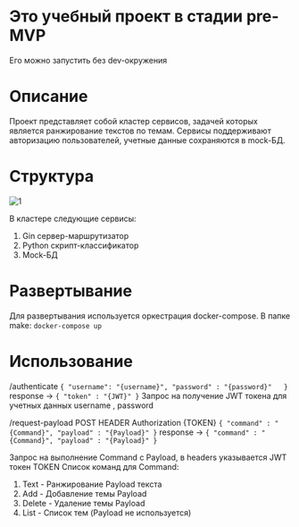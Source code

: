 # Это учебный проект в стадии pre-MVP
Его можно запустить без dev-окружения
# Описание 
Проект представляет собой кластер сервисов, задачей которых является ранжирование текстов по темам. Сервисы поддерживают авторизацию пользователей, учетные данные сохраняются в mock-БД. 
# Структура 
![1](https://github.com/Adiutant/classificatory/assets/17684112/d80eb66d-d3cf-4f8c-ad98-b6baee851d9e)

В кластере следующие сервисы:
  1. Gin сервер-маршрутизатор
  2. Python скрипт-классификатор
  3. Mock-БД

# Развертывание
Для развертывания используется оркестрация docker-compose. В папке make:
`docker-compose up`

# Использование

/authenticate
`{
    "username": "{username}",
    "password" : "{password}"  
}`
response -> 
`{
  "token" : "{JWT}"
}`
Запрос на получение JWT токена для учетных данных username , password

/request-payload POST HEADER Authorization {TOKEN}
`{
    "command" : "{Command}",
    "payload" : "{Payload}"
}`
response -> 
`{
   "command" : "{Command}",
    "payload" : "{Payload}"
}`

Запрос на выполнение Command с Payload, в headers указывается JWT токен TOKEN
Список команд для Command:
  1. Text  -  Ранжирование Payload текста
  2. Add - Добавление темы Payload
  3. Delete - Удаление темы Payload
  4. List - Список тем (Payload не используется)

